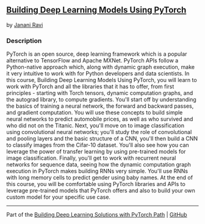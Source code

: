 ## [Building Deep Learning Models Using PyTorch](https://app.pluralsight.com/library/courses/pytorch-building-deep-learning-models/table-of-contents)
by [Janani Ravi](https://app.pluralsight.com/profile/author/janani-ravi)

### Description
PyTorch is an open source, deep learning framework which is a popular alternative to TensorFlow and Apache MXNet. PyTorch APIs follow a Python-native approach which, along with dynamic graph execution, make it very intuitive to work with for Python developers and data scientists. In this course, Building Deep Learning Models Using PyTorch, you will learn to work with PyTorch and all the libraries that it has to offer, from first principles - starting with Torch tensors, dynamic computation graphs, and the autograd library, to compute gradients. You'll start off by understanding the basics of training a neural network, the forward and backward passes, and gradient computation. You will use these concepts to build simple neural networks to predict automobile prices, as well as who survived and who did not on the Titanic. Next, you'll move on to image classification using convolutional neural networks; you'll study the role of convolutional and pooling layers and the basic structure of a CNN, you'll then build a CNN to classify images from the Cifar-10 dataset. You'll also see how you can leverage the power of transfer learning by using pre-trained models for image classification. Finally, you'll get to work with recurrent neural networks for sequence data, seeing how the dynamic computation graph execution in PyTorch makes building RNNs very simple. You'll use RNNs with long memory cells to predict gender using baby names. At the end of this course, you will be comfortable using PyTorch libraries and APIs to leverage pre-trained models that PyTorch offers and also to build your own custom model for your specific use case.


<hr>

Part of the [Building Deep Learning Solutions with PyTorch Path](https://app.pluralsight.com/paths/skills/building-deep-learning-solutions-with-pytorch) | [GitHub](https://github.com/nathayoung/pluralsight/tree/master/Skill_Paths/Building_Deep_Learning_Solutions_with_PyTorch)